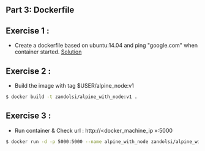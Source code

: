 ## Part 3: Dockerfile
## Exercise 1 : 
* Create a dockerfile based on ubuntu:14.04 and ping "google.com" when container started.
[Solution](Dockerfile)

## Exercise 2 : 
* Build the image with tag $USER/alpine_node:v1
```sh
$ docker build -t zandolsi/alpine_with_node:v1 .
```

## Exercise 3 : 
* Run container & Check url : http://<docker_machine_ip »:5000
```sh
$ docker run -d -p 5000:5000 --name alpine_with_node zandolsi/alpine_with_node:v1
```